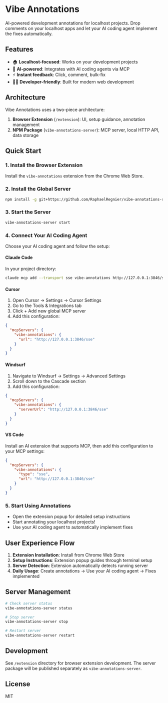 # Vibe Annotations

AI-powered development annotations for localhost projects. Drop comments on your localhost apps and let your AI coding agent implement the fixes automatically.

## Features

- 🏠 **Localhost-focused**: Works on your development projects
- 🤖 **AI-powered**: Integrates with AI coding agents via MCP
- ⚡ **Instant feedback**: Click, comment, bulk-fix
- 👨‍💻 **Developer-friendly**: Built for modern web development

## Architecture

Vibe Annotations uses a two-piece architecture:

1. **Browser Extension** (`/extension`): UI, setup guidance, annotation management
2. **NPM Package** (`vibe-annotations-server`): MCP server, local HTTP API, data storage

## Quick Start

### 1. Install the Browser Extension
Install the `vibe-annotations` extension from the Chrome Web Store.

### 2. Install the Global Server
```bash
npm install -g git+https://github.com/RaphaelRegnier/vibe-annotations-server.git
```

### 3. Start the Server
```bash
vibe-annotations-server start
```

### 4. Connect Your AI Coding Agent
Choose your AI coding agent and follow the setup:

#### Claude Code
In your project directory:
```bash
claude mcp add --transport sse vibe-annotations http://127.0.0.1:3846/sse
```

#### Cursor
1. Open Cursor → Settings → Cursor Settings
2. Go to the Tools & Integrations tab
3. Click + Add new global MCP server
4. Add this configuration:
```json
{
  "mcpServers": {
    "vibe-annotations": {
      "url": "http://127.0.0.1:3846/sse"
    }
  }
}
```

#### Windsurf
1. Navigate to Windsurf → Settings → Advanced Settings
2. Scroll down to the Cascade section
3. Add this configuration:
```json
{
  "mcpServers": {
    "vibe-annotations": {
      "serverUrl": "http://127.0.0.1:3846/sse"
    }
  }
}
```

#### VS Code
Install an AI extension that supports MCP, then add this configuration to your MCP settings:
```json
{
  "mcpServers": {
    "vibe-annotations": {
      "type": "sse",
      "url": "http://127.0.0.1:3846/sse"
    }
  }
}
```

### 5. Start Using Annotations
- Open the extension popup for detailed setup instructions
- Start annotating your localhost projects!
- Use your AI coding agent to automatically implement fixes

## User Experience Flow

1. **Extension Installation**: Install from Chrome Web Store
2. **Setup Instructions**: Extension popup guides through terminal setup
3. **Server Detection**: Extension automatically detects running server
4. **Daily Usage**: Create annotations → Use your AI coding agent → Fixes implemented

## Server Management

```bash
# Check server status
vibe-annotations-server status

# Stop server
vibe-annotations-server stop

# Restart server
vibe-annotations-server restart
```

## Development

See `/extension` directory for browser extension development. The server package will be published separately as `vibe-annotations-server`.

## License

MIT